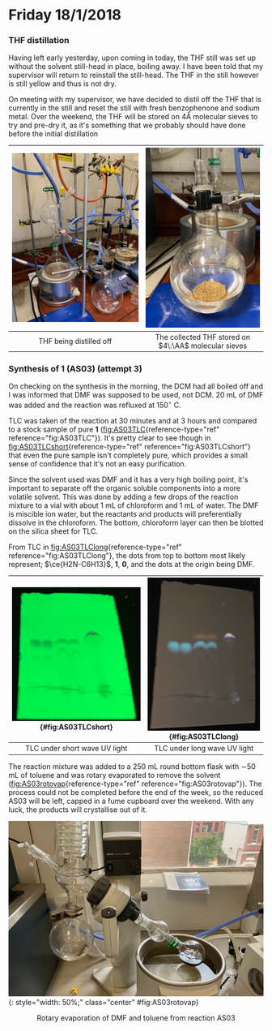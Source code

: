 # Friday 18/1/2018

### THF distillation

Having left early yesterday, upon coming in today, the THF still was set up without the solvent still-head in place, boiling away. I have been told that my supervisor will return to reinstall the still-head. The THF in the still however is still yellow and thus is not dry.

On meeting with my supervisor, we have decided to distil off the THF that is currently in the still and reset the still with fresh benzophenone and sodium metal. Over the weekend, the THF will be stored on 4Å molecular sieves to try and pre-dry it, as it's something that we probably should have done before the initial distillation

|   ![!](IMG_0053.jpeg)    |                   ![!](IMG_0062.JPG)                   |
| :---------------------: | :---------------------------------------------------: |
| THF being distilled off | The collected THF stored on $4\:\AA$ molecular sieves |

### Synthesis of **1** (AS03) (attempt 3)

On checking on the synthesis in the morning, the DCM had all boiled off and I was informed that DMF was supposed to be used, not DCM. 20 mL of DMF was added and the reaction was refluxed at 150$^\circ$ C.

TLC was taken of the reaction at 30 minutes and at 3 hours and compared to a stock sample of pure **1** ([fig:AS03TLC](#fig:AS03TLC){reference-type="ref" reference="fig:AS03TLC"}). It's pretty clear to see though in [fig:AS03TLCshort](#fig:AS03TLCshort){reference-type="ref" reference="fig:AS03TLCshort"} that even the pure sample isn't completely pure, which provides a small sense of confidence that it's not an easy purification.

Since the solvent used was DMF and it has a very high boiling point, it's important to separate off the organic soluble components into a more volatile solvent. This was done by adding a few drops of the reaction mixture to a vial with about 1 mL of chloroform and 1 mL of water. The DMF is miscible ion water, but the reactants and products will preferentially dissolve in the chloroform. The bottom, chloroform layer can then be blotted on the silica sheet for TLC.

From TLC in [fig:AS03TLClong](#fig:AS03TLClong){reference-type="ref" reference="fig:AS03TLClong"}, the dots from top to bottom most likely represent; $\ce{H2N-C6H13}$, **1**, **0**, and the dots at the origin being DMF.

| ![!{label="fig:AS03TLCshort"}](IMG_0049.jpeg){#fig:AS03TLCshort} | ![!{label="fig:AS03TLClong"}](IMG_0050.jpeg){#fig:AS03TLClong} |
| :----------------------------------------------------------: | :----------------------------------------------------------: |
|                TLC under short wave UV light                 |                 TLC under long wave UV light                 |

The reaction mixture was added to a 250 mL round bottom flask with $\sim$50 mL of toluene and was rotary evaporated to remove the solvent ([fig:AS03rotovap](#fig:AS03rotovap){reference-type="ref" reference="fig:AS03rotovap"}). The process could not be completed before the end of the week, so the reduced AS03 will be left, capped in a fume cupboard over the weekend. With any luck, the products will crystallise out of it.

![!{label="fig:AS03rotovap"}](IMG_6929.JPG){: style="width: 50%;" class="center" #fig:AS03rotovap}

<center>Rotary evaporation of DMF and toluene from reaction AS03</center>